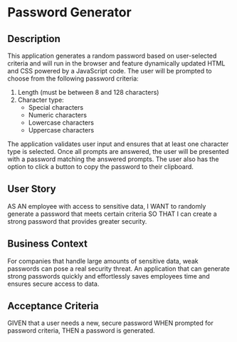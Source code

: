 # Password Generator

## Description
This application generates a random password based on user-selected criteria and will run in the browser and feature dynamically updated HTML and CSS powered by a JavaScript code. The user will be prompted to choose from the following password criteria:

1. Length (must be between 8 and 128 characters)
2. Character type:
    * Special characters
    * Numeric characters
    * Lowercase characters
    * Uppercase characters

The application validates user input and ensures that at least one character type is selected. Once all prompts are answered, the user will be presented with a password matching the answered prompts. The user also has the option to click a button to copy the password to their clipboard.

## User Story
AS AN employee with access to sensitive data, I WANT to randomly generate a password that meets certain criteria SO THAT I can create a strong password that provides greater security.

## Business Context
For companies that handle large amounts of sensitive data, weak passwords can pose a real security threat. An application that can generate strong passwords quickly and effortlessly saves employees time and ensures secure access to data.

## Acceptance Criteria
GIVEN that a user needs a new, secure password WHEN prompted for password criteria, THEN a password is generated.

